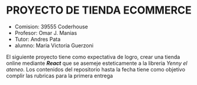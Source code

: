 # PROYECTO DE TIENDA ECOMMERCE
* Comision: 39555 Coderhouse
* Profesor: Omar J. Manias
* Tutor: Andres Pata
* alumno: Maria Victoria Guerzoni

El siguiente proyecto tiene como expectativa de logro, crear una tienda online mediante **_React_** que se asemeje esteticamente a la libreria *_Yenny el ateneo_*.
Los contenidos del repositorio hasta la fecha tiene como objetivo complir las rubricas para la primera entrega

